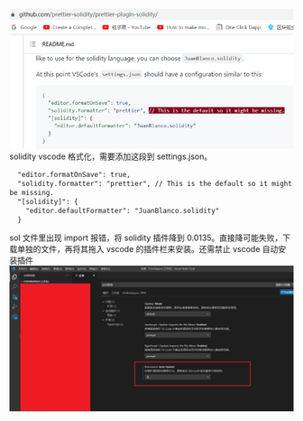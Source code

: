![](./img/2022-01-11-10-08-22.png)
solidity vscode 格式化，需要添加这段到 settings.json。

```
  "editor.formatOnSave": true,
  "solidity.formatter": "prettier", // This is the default so it might be missing.
  "[solidity]": {
    "editor.defaultFormatter": "JuanBlanco.solidity"
  }

```

sol 文件里出现 import 报错，将 solidity 插件降到 0.0135。直接降可能失败，下载单独的文件，再将其拖入 vscode 的插件栏来安装。还需禁止 vscode 自动安装插件   
![](./img/2022-02-04-17-23-24.png)
